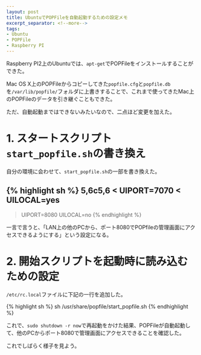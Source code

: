 ```yaml
---
layout: post
title: UbuntuでPOPFileを自動起動するための設定メモ
excerpt_separator: <!--more-->
tags:
- Ubuntu
- POPFile
- Raspberry PI
---
```


Raspberry PI2上のUbuntuでは、`apt-get`でPOPFileをインストールすることができた。

Mac OS X上のPOPFileからコピーしてきた`popfile.cfg`と`popfile.db`を`/var/lib/popfile/`フォルダに上書きすることで、これまで使ってきたMac上のPOPFileのデータを引き継ぐこともできた。

ただ、自動起動まではできないみたいなので、二点ほど変更を加えた。
<!--more-->

# 1. スタートスクリプト`start_popfile.sh`の書き換え

自分の環境に会わせて、`start_popfile.sh`の一部を書き換えた。

{% highlight sh %}
5,6c5,6
< UIPORT=7070
< UILOCAL=yes
---
> UIPORT=8080
> UILOCAL=no
{% endhighlight %}

一言で言うと、「LAN上の他のPCから、ポート8080でPOPfileの管理画面にアクセスできるようにする」という設定になる。

# 2. 開始スクリプトを起動時に読み込むための設定

`/etc/rc.local`ファイルに下記の一行を追加した。

{% highlight sh %}
sh /usr/share/popfile/start_popfile.sh
{% endhighlight %}

これで、`sudo shutdown -r now`で再起動をかけた結果、POPFileが自動起動して、他のPCからポート8080で管理画面にアクセスできることを確認した。

これでしばらく様子を見よう。
